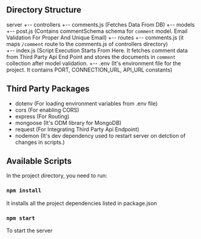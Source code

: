 ## Directory Structure
server
    +-- controllers
           +-- comments.js (Fetches Data From DB)
    +-- models
          +-- post.js (Contains commentSchema schema for `comment` model. Email Validation For Proper 
                        And Unique Email)
    +-- routes
          +-- comments.js (it maps `/comment` route to the comments.js of controllers directory)  
    +-- index.js (Script Execution Starts From Here. It fetches comment data from Third Party Api End 
                  Point and stores the documents in `comment` collection after model validation. 
    +-- .env (It's environment file for the project. It contains PORT, CONNECTION_URL, API_URL
               constants)

## Third Party Packages
   * dotenv (For loading environment variables from .env file)
   * cors (For enabling CORS)
   * express (For Routing)
   * mongoose (It's ODM library for MongoDB)
   * request  (For Integrating Third Party Api Endpoint)
   * nodemon  (It's dev dependency used to restart server on detction of changes in scripts.)

## Available Scripts

In the project directory, you need to run:

### `npm install`

It installs all the project dependencies listed in package.json

### `npm start`

To start the server

